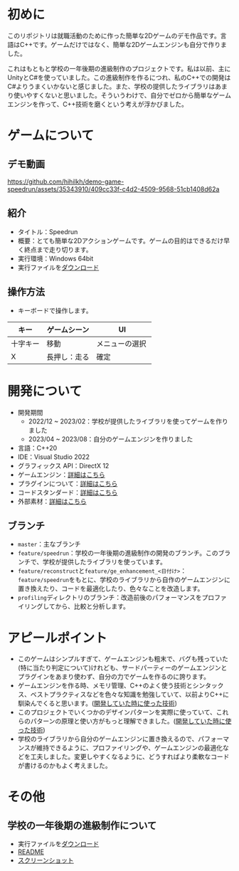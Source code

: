 # 初めに

このリポジトリは就職活動のために作った簡単な2Dゲームのデモ作品です。言語はC++です。ゲームだけではなく、簡単な2Dゲームエンジンも自分で作りました。

これはもともと学校の一年後期の進級制作のプロジェクトです。私は以前、主にUnityとC#を使っていました。この進級制作を作るにつれ、私のC++での開発はC#よりうまくいかないと感じました。また、学校の提供したライブラリはあまり使いやすくないと思いました。そういうわけで、自分でゼロから簡単なゲームエンジンを作って、C++技術を磨くという考えが浮かびました。

# ゲームについて

## デモ動画

https://github.com/hihilkh/demo-game-speedrun/assets/35343910/409cc33f-c4d2-4509-9568-51cb1408d62a

## 紹介

* タイトル：Speedrun
* 概要：とても簡単な2Dアクションゲームです。ゲームの目的はできるだけ早く終点まで走り切ります。
* 実行環境：Windows 64bit
* 実行ファイルを[ダウンロード](https://github.com/hihilkh/demo-game-speedrun/releases/latest)

## 操作方法

* キーボードで操作します。

| キー         | ゲームシーン   | UI          |
| ----------- | ----------- | ----------- |
| 十字キー     | 移動 　　     | メニューの選択 |
| X       　　| 長押し：走る   | 確定 　　　　　|

# 開発について

* 開発期間
	* 2022/12 ~ 2023/02：学校が提供したライブラリを使ってゲームを作りました
	* 2023/04 ~ 2023/08：自分のゲームエンジンを作りました
* 言語：C++20
* IDE：Visual Studio 2022
* グラフィックス API：DirectX 12
* ゲームエンジン：[詳細はこちら](./doc/GameEnglineDetails.md)
* プラグインについて：[詳細はこちら](./doc/PluginDependency.md)
* コードスタンダード：[詳細はこちら](./doc/CodeStandard.md)
* 外部素材：[詳細はこちら](./doc/ExternalResources.md)

## ブランチ

* `master`：主なブランチ
* `feature/speedrun`：学校の一年後期の進級制作の開発のブランチ。このブランチで、学校が提供したライブラリを使っています。
* `feature/reconstruct`と`feature/ge_enhancement_<日付け>`：`feature/speedrun`をもとに、学校のライブラリから自作のゲームエンジンに置き換えたり、コードを最適化したり、色々なことを改造します。
* `profiling`ディレクトリのブランチ：改造前後のパフォーマンスをプロファイリングしてから、比較と分析します。

# アピールポイント

* このゲームはシンプルすぎて、ゲームエンジンも粗末で、バグも残っていた(特に当たり判定について)けれども、サードパーティーのゲームエンジンとプラグインをあまり使わず、自分の力でゲームを作るのに誇ります。
* ゲームエンジンを作る時、メモリ管理、C++のよく使う技術とシンタックス、ベストプラクティスなどを色々な知識を勉強していて、以前よりC++に馴染んでくると思います。([開発していた時に使った技術](./doc/GameEnglineDetails.md#%E9%96%8B%E7%99%BA%E3%81%97%E3%81%A6%E3%81%84%E3%81%9F%E6%99%82%E3%81%AB%E4%BD%BF%E3%81%A3%E3%81%9F%E6%8A%80%E8%A1%93))
* このプロジェクトでいくつかのデザインパターンを実際に使っていて、これらのパターンの原理と使い方がもっと理解できました。([開発していた時に使った技術](./doc/GameEnglineDetails.md#%E9%96%8B%E7%99%BA%E3%81%97%E3%81%A6%E3%81%84%E3%81%9F%E6%99%82%E3%81%AB%E4%BD%BF%E3%81%A3%E3%81%9F%E6%8A%80%E8%A1%93))
* 学校のライブラリから自分のゲームエンジンに置き換えるので、パフォーマンスが維持できるように、プロファイリングや、ゲームエンジンの最適化などを工夫しました。変更しやすくなるように、どうすればより柔軟なコードが書けるのかもよく考えました。

# その他

## 学校の一年後期の進級制作について

- 実行ファイルを[ダウンロード](https://github.com/hihilkh/demo-game-speedrun/releases/tag/release%2F1.0.0.0_first_year_project)
- [README](./doc/進級制作/README.md)
- [スクリーンショット](./doc/進級制作/スクリーンショット/)
